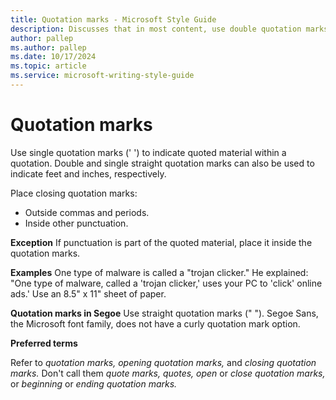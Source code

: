 ```yaml
---
title: Quotation marks - Microsoft Style Guide
description: Discusses that in most content, use double quotation marks (" ") not single quotation marks (' '). In most content, use straight quotation marks. 
author: pallep
ms.author: pallep
ms.date: 10/17/2024
ms.topic: article
ms.service: microsoft-writing-style-guide
---
```


# Quotation marks

Use single quotation marks (' ') to indicate quoted material within a quotation. Double and single straight quotation marks can also be used to indicate feet and inches, respectively.  

Place closing quotation marks:

  - Outside commas and periods.
  - Inside other punctuation.
    
**Exception** If punctuation is part of the quoted material, place it inside the quotation marks.    

**Examples**
One type of malware is called a "trojan clicker."
He explained: "One type of malware, called a 'trojan clicker,' uses your PC to 'click' online ads.'
Use an 8.5" x 11" sheet of paper. 

**Quotation marks in Segoe**
Use straight quotation marks (" "). Segoe Sans, the Microsoft font family, does not have a curly quotation mark option.

**Preferred terms**

Refer to *quotation marks, opening quotation marks,* and *closing quotation marks.* Don't call them *quote marks, quotes, open* or *close quotation marks,* or *beginning* or *ending quotation marks.*

